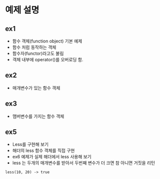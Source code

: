 # 예제 설명
## ex1
- 함수 객체(function object) 기본 예제
- 함수 처럼 동작하는 객체
- 함수자(functor)라고도 불림
- 객체 내부에 operator()를 오버로딩 함.

## ex2
- 매개변수가 있는 함수 객체

## ex3
- 맴버변수를 가지는 함수 객체

## ex5
- Less를 구현해 보기
- <functional> 해더의 less<T> 함수 객체를 직접 구현
- ex6 예제가 실제 해더에서 less 사용해 보기
- less 는 두개의 매개변수를 받아서 두번째 변수가 더 크면 참 아니면 거짓을 리턴
~~~
less(10, 20) -> true
~~~
